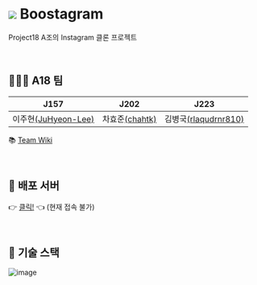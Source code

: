 # ![](https://i.imgur.com/l1PA300.png) Boostagram

Project18 A조의 Instagram 클론 프로젝트

<br>

## 🧑‍🤝‍🧑 A18 팀

| J157 | J202 | J223 |
| ---- | ---- | ---- |
| 이주현[(JuHyeon-Lee)](https://github.com/JuHyeon-Lee) | 차효준[(chahtk)](https://github.com/chahtk) | 김병국[(rlaqudrnr810)](https://github.com/rlaqudrnr810) |

📚 [Team Wiki](https://github.com/boostcamp-2020/Project18-A-Boostagram/wiki)

<br>

## 🚀 배포 서버

👉 [클릭!](118.67.128.232) 👈
(현재 접속 불가)

<br>

## 🔧 기술 스택

![image](https://user-images.githubusercontent.com/44664867/99925719-87117a00-2d82-11eb-97c5-8b96938af809.png)


